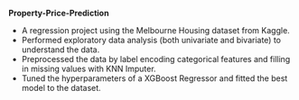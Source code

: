 **Property-Price-Prediction**
- A regression project using the Melbourne Housing dataset from Kaggle.
- Performed exploratory data analysis (both univariate and bivariate) to understand the data.
- Preprocessed the data by label encoding categorical features and filling in missing values with KNN Imputer.
- Tuned the hyperparameters of a XGBoost Regressor and fitted the best model to the dataset.
